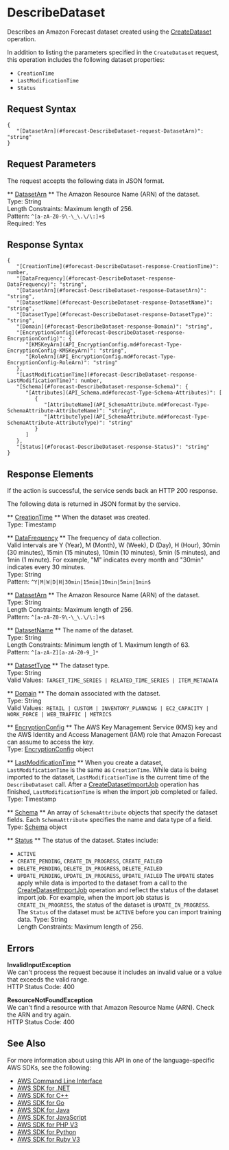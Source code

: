 # DescribeDataset<a name="API_DescribeDataset"></a>

Describes an Amazon Forecast dataset created using the [CreateDataset](API_CreateDataset.md) operation\.

In addition to listing the parameters specified in the `CreateDataset` request, this operation includes the following dataset properties:
+  `CreationTime` 
+  `LastModificationTime` 
+  `Status` 

## Request Syntax<a name="API_DescribeDataset_RequestSyntax"></a>

```
{
   "[DatasetArn](#forecast-DescribeDataset-request-DatasetArn)": "string"
}
```

## Request Parameters<a name="API_DescribeDataset_RequestParameters"></a>

The request accepts the following data in JSON format\.

 ** [DatasetArn](#API_DescribeDataset_RequestSyntax) **   <a name="forecast-DescribeDataset-request-DatasetArn"></a>
The Amazon Resource Name \(ARN\) of the dataset\.  
Type: String  
Length Constraints: Maximum length of 256\.  
Pattern: `^[a-zA-Z0-9\-\_\.\/\:]+$`   
Required: Yes

## Response Syntax<a name="API_DescribeDataset_ResponseSyntax"></a>

```
{
   "[CreationTime](#forecast-DescribeDataset-response-CreationTime)": number,
   "[DataFrequency](#forecast-DescribeDataset-response-DataFrequency)": "string",
   "[DatasetArn](#forecast-DescribeDataset-response-DatasetArn)": "string",
   "[DatasetName](#forecast-DescribeDataset-response-DatasetName)": "string",
   "[DatasetType](#forecast-DescribeDataset-response-DatasetType)": "string",
   "[Domain](#forecast-DescribeDataset-response-Domain)": "string",
   "[EncryptionConfig](#forecast-DescribeDataset-response-EncryptionConfig)": { 
      "[KMSKeyArn](API_EncryptionConfig.md#forecast-Type-EncryptionConfig-KMSKeyArn)": "string",
      "[RoleArn](API_EncryptionConfig.md#forecast-Type-EncryptionConfig-RoleArn)": "string"
   },
   "[LastModificationTime](#forecast-DescribeDataset-response-LastModificationTime)": number,
   "[Schema](#forecast-DescribeDataset-response-Schema)": { 
      "[Attributes](API_Schema.md#forecast-Type-Schema-Attributes)": [ 
         { 
            "[AttributeName](API_SchemaAttribute.md#forecast-Type-SchemaAttribute-AttributeName)": "string",
            "[AttributeType](API_SchemaAttribute.md#forecast-Type-SchemaAttribute-AttributeType)": "string"
         }
      ]
   },
   "[Status](#forecast-DescribeDataset-response-Status)": "string"
}
```

## Response Elements<a name="API_DescribeDataset_ResponseElements"></a>

If the action is successful, the service sends back an HTTP 200 response\.

The following data is returned in JSON format by the service\.

 ** [CreationTime](#API_DescribeDataset_ResponseSyntax) **   <a name="forecast-DescribeDataset-response-CreationTime"></a>
When the dataset was created\.  
Type: Timestamp

 ** [DataFrequency](#API_DescribeDataset_ResponseSyntax) **   <a name="forecast-DescribeDataset-response-DataFrequency"></a>
The frequency of data collection\.  
Valid intervals are Y \(Year\), M \(Month\), W \(Week\), D \(Day\), H \(Hour\), 30min \(30 minutes\), 15min \(15 minutes\), 10min \(10 minutes\), 5min \(5 minutes\), and 1min \(1 minute\)\. For example, "M" indicates every month and "30min" indicates every 30 minutes\.  
Type: String  
Pattern: `^Y|M|W|D|H|30min|15min|10min|5min|1min$` 

 ** [DatasetArn](#API_DescribeDataset_ResponseSyntax) **   <a name="forecast-DescribeDataset-response-DatasetArn"></a>
The Amazon Resource Name \(ARN\) of the dataset\.  
Type: String  
Length Constraints: Maximum length of 256\.  
Pattern: `^[a-zA-Z0-9\-\_\.\/\:]+$` 

 ** [DatasetName](#API_DescribeDataset_ResponseSyntax) **   <a name="forecast-DescribeDataset-response-DatasetName"></a>
The name of the dataset\.  
Type: String  
Length Constraints: Minimum length of 1\. Maximum length of 63\.  
Pattern: `^[a-zA-Z][a-zA-Z0-9_]*` 

 ** [DatasetType](#API_DescribeDataset_ResponseSyntax) **   <a name="forecast-DescribeDataset-response-DatasetType"></a>
The dataset type\.  
Type: String  
Valid Values:` TARGET_TIME_SERIES | RELATED_TIME_SERIES | ITEM_METADATA` 

 ** [Domain](#API_DescribeDataset_ResponseSyntax) **   <a name="forecast-DescribeDataset-response-Domain"></a>
The domain associated with the dataset\.  
Type: String  
Valid Values:` RETAIL | CUSTOM | INVENTORY_PLANNING | EC2_CAPACITY | WORK_FORCE | WEB_TRAFFIC | METRICS` 

 ** [EncryptionConfig](#API_DescribeDataset_ResponseSyntax) **   <a name="forecast-DescribeDataset-response-EncryptionConfig"></a>
The AWS Key Management Service \(KMS\) key and the AWS Identity and Access Management \(IAM\) role that Amazon Forecast can assume to access the key\.  
Type: [EncryptionConfig](API_EncryptionConfig.md) object

 ** [LastModificationTime](#API_DescribeDataset_ResponseSyntax) **   <a name="forecast-DescribeDataset-response-LastModificationTime"></a>
When you create a dataset, `LastModificationTime` is the same as `CreationTime`\. While data is being imported to the dataset, `LastModificationTime` is the current time of the `DescribeDataset` call\. After a [CreateDatasetImportJob](API_CreateDatasetImportJob.md) operation has finished, `LastModificationTime` is when the import job completed or failed\.  
Type: Timestamp

 ** [Schema](#API_DescribeDataset_ResponseSyntax) **   <a name="forecast-DescribeDataset-response-Schema"></a>
An array of `SchemaAttribute` objects that specify the dataset fields\. Each `SchemaAttribute` specifies the name and data type of a field\.  
Type: [Schema](API_Schema.md) object

 ** [Status](#API_DescribeDataset_ResponseSyntax) **   <a name="forecast-DescribeDataset-response-Status"></a>
The status of the dataset\. States include:  
+  `ACTIVE` 
+  `CREATE_PENDING`, `CREATE_IN_PROGRESS`, `CREATE_FAILED` 
+  `DELETE_PENDING`, `DELETE_IN_PROGRESS`, `DELETE_FAILED` 
+  `UPDATE_PENDING`, `UPDATE_IN_PROGRESS`, `UPDATE_FAILED` 
The `UPDATE` states apply while data is imported to the dataset from a call to the [CreateDatasetImportJob](API_CreateDatasetImportJob.md) operation and reflect the status of the dataset import job\. For example, when the import job status is `CREATE_IN_PROGRESS`, the status of the dataset is `UPDATE_IN_PROGRESS`\.  
The `Status` of the dataset must be `ACTIVE` before you can import training data\.
Type: String  
Length Constraints: Maximum length of 256\.

## Errors<a name="API_DescribeDataset_Errors"></a>

 **InvalidInputException**   
We can't process the request because it includes an invalid value or a value that exceeds the valid range\.  
HTTP Status Code: 400

 **ResourceNotFoundException**   
We can't find a resource with that Amazon Resource Name \(ARN\)\. Check the ARN and try again\.  
HTTP Status Code: 400

## See Also<a name="API_DescribeDataset_SeeAlso"></a>

For more information about using this API in one of the language\-specific AWS SDKs, see the following:
+  [AWS Command Line Interface](https://docs.aws.amazon.com/goto/aws-cli/forecast-2018-06-26/DescribeDataset) 
+  [AWS SDK for \.NET](https://docs.aws.amazon.com/goto/DotNetSDKV3/forecast-2018-06-26/DescribeDataset) 
+  [AWS SDK for C\+\+](https://docs.aws.amazon.com/goto/SdkForCpp/forecast-2018-06-26/DescribeDataset) 
+  [AWS SDK for Go](https://docs.aws.amazon.com/goto/SdkForGoV1/forecast-2018-06-26/DescribeDataset) 
+  [AWS SDK for Java](https://docs.aws.amazon.com/goto/SdkForJava/forecast-2018-06-26/DescribeDataset) 
+  [AWS SDK for JavaScript](https://docs.aws.amazon.com/goto/AWSJavaScriptSDK/forecast-2018-06-26/DescribeDataset) 
+  [AWS SDK for PHP V3](https://docs.aws.amazon.com/goto/SdkForPHPV3/forecast-2018-06-26/DescribeDataset) 
+  [AWS SDK for Python](https://docs.aws.amazon.com/goto/boto3/forecast-2018-06-26/DescribeDataset) 
+  [AWS SDK for Ruby V3](https://docs.aws.amazon.com/goto/SdkForRubyV3/forecast-2018-06-26/DescribeDataset) 